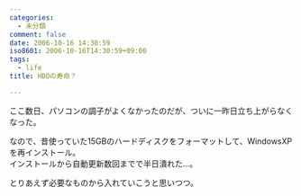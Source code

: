 ```yaml
---
categories:
  - 未分類
comment: false
date: 2006-10-16 14:30:59
iso8601: 2006-10-16T14:30:59+09:00
tags:
  - life
title: HDDの寿命？

---
```


<div class="entry-body">
  <p>ここ数日、パソコンの調子がよくなかったのだが、ついに一昨日立ち上がらなくなった。</p>

  <p>なので、昔使っていた15GBのハードディスクをフォーマットして、WindowsXPを再インストール。<br />
    インストールから自動更新数回までで半日潰れた…。</p>

  <p>とりあえず必要なものから入れていこうと思いつつ。</p>
</div>
